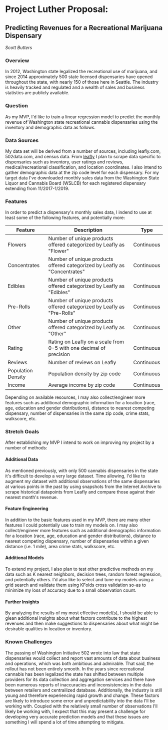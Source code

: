 # Project Luther Proposal:

## Predicting Revenues for a Recreational Marijuana Dispensary

_Scott Butters_

### Overview

In 2012, Washington state legalized the recreational use of marijuana, and since 2014 approximately 500 state licensed dispensaries have opened throughout the state, with nearly 150 of those here in Seattle. The industry is heavily tracked and regulated and a wealth of sales and business statistics are publicly available.

### Question

As my MVP, I'd like to train a linear regression model to predict the monthly revenue of Washington state recreational cannabis dispensaries using the inventory and demographic data as follows.

### Data Sources

My data set will be derived from a number of sources, including leafly.com, 502data.com, and census data. From [leafly](www.leafly.com) I plan to scrape data specific to dispensaries such as inventory, user ratings and reviews, medical/recreational classification, and location coordinates. I also intend to gather demographic data at the zip code level for each dispensary. For my target data I've downloaded monthly sales data from the Washington State Liquor and Cannabis Board (WSLCB) for each registered dispensary extending from 11/2017-1/2019. 

### Features

In order to predict a dispensary's monthly sales data, I indend to use at least some of the following features, and potentially more:

| Feature            | Description                                                  | Type       |
| ------------------ | ------------------------------------------------------------ | ---------- |
| Flowers            | Number of unique products offered categorized by Leafly as "Flower" | Continuous |
| Concentrates       | Number of unique products offered categorized by Leafly as "Concentrates" | Continuous |
| Edibles            | Number of unique products offered categorized by Leafly as "Edibles" | Continuous |
| Pre-Rolls          | Number of unique products offered categorized by Leafly as "Pre-Rolls" | Continuous |
| Other              | Number of unique products offered categorized by Leafly as "Other" | Continuous |
| Rating             | Rating on Leafly on a scale from 0-5 with one decimal of precision | Continuous |
| Reviews            | Number of reviews on Leafly                                  | Continuous |
| Population Density | Population density by zip code                               | Continuous |
| Income             | Average income by zip code                                   | Continuous |

Depending on available resources, I may also collect/engineer more features such as additional demographic information for a location (race, age, education and gender distributions), distance to nearest competing dispensary, number of dispensaries in the same zip code, crime stats, walkscore, etc.

### Stretch Goals

After establishing my MVP I intend to work on improving my project by a number of methods:

#### Additional Data

As mentioned previously, with only 500 cannabis dispensaries in the state it's difficult to develop a very large dataset. Time allowing, I'd like to augment my dataset with additional observations of the same dispensaries at various points in the past by using snapshots from the Internet Archive to scrape historical datapoints from Leafly and compare those against their nearest month's revenue.

#### Feature Engineering

In addition to the basic features used in my MVP, there are many other features I could potentially use to train my models on. I may also collect/engineer more features such as additional demographic information for a location (race, age, education and gender distributions), distance to nearest competing dispensary, number of dispensaries within a given distance (i.e. 1 mile), area crime stats, walkscore, etc.

#### Additional Models

To extend my project, I also plan to test other predictive methods on my data such as K nearest neighbors, decision trees, random forest regression, and potentially others. I'd also like to select and tune my models using a grid search and validate them using KFolds cross validation so-as to minimize my loss of accuracy due to a small observation count.

#### Further Insights

By analyzing the results of my most effective model(s), I should be able to glean additional insights about what factors contribute to the highest revenues and then make suggestions to dispensaries about what might be desirable qualities in location or inventory.

### Known Challenges

The passing of Washington Initiative 502 wrote into law that state dispensaries would collect and report vast amounts of data about business and operations, which was both ambitious and admirable. That said, the rollout has not been entirely smooth. In the years since recreational cannabis has been legalized the state has shifted between multiple providers for its data collection and aggregation services and there have been numerous reports of inaccuracies and inconsistencies in the data between retailers and centrailized database. Additionally, the industry is still young and therefore experiencing rapid growth and change. These factors are likely to introduce some error and unpredictability into the data I'll be working with. Coupled with the relatively small number of observations I'll likely be working with, I expect that this may present a challenge for developing very accurate prediction models and that these issues are something I will spend a lot of time attempting to mitigate.